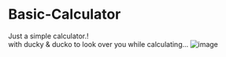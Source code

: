# Basic-Calculator
Just a simple calculator.!<br>
with ducky & ducko to look over you while calculating...
![image](https://user-images.githubusercontent.com/91389593/232968991-acacf605-261f-49b5-b8d8-a0babbaa722b.png)
